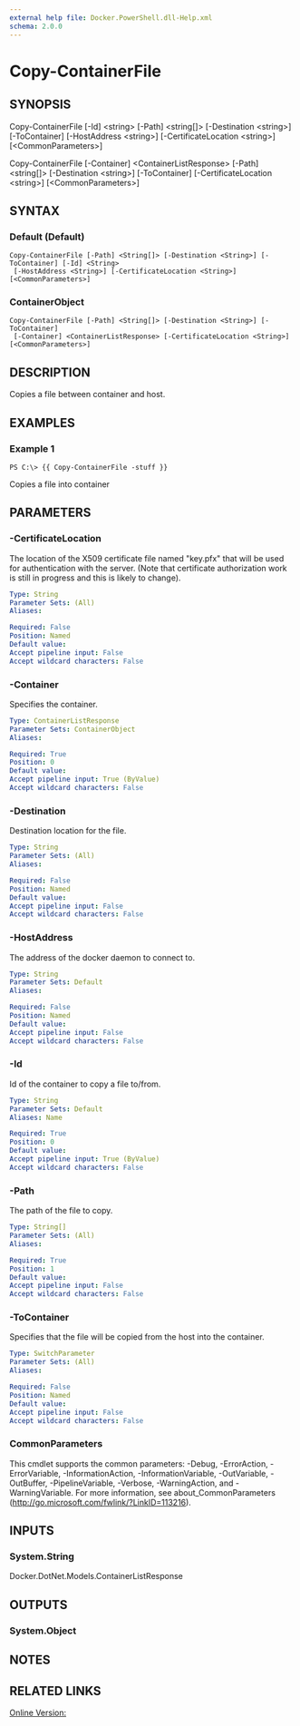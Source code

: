 ```yaml
---
external help file: Docker.PowerShell.dll-Help.xml
schema: 2.0.0
---
```


# Copy-ContainerFile
## SYNOPSIS
Copy-ContainerFile \[-Id\] \<string\> \[-Path\] \<string\[\]\> \[-Destination \<string\>\] \[-ToContainer\] \[-HostAddress \<string\>\] \[-CertificateLocation \<string\>\] \[\<CommonParameters\>\]

Copy-ContainerFile \[-Container\] \<ContainerListResponse\> \[-Path\] \<string\[\]\> \[-Destination \<string\>\] \[-ToContainer\] \[-CertificateLocation \<string\>\] \[\<CommonParameters\>\]
## SYNTAX

### Default (Default)
```
Copy-ContainerFile [-Path] <String[]> [-Destination <String>] [-ToContainer] [-Id] <String>
 [-HostAddress <String>] [-CertificateLocation <String>] [<CommonParameters>]
```

### ContainerObject
```
Copy-ContainerFile [-Path] <String[]> [-Destination <String>] [-ToContainer]
 [-Container] <ContainerListResponse> [-CertificateLocation <String>] [<CommonParameters>]
```

## DESCRIPTION
Copies a file between container and host.
## EXAMPLES

### Example 1
```
PS C:\> {{ Copy-ContainerFile -stuff }}
```

Copies a file into container
## PARAMETERS

### -CertificateLocation
The location of the X509 certificate file named "key.pfx" that will be used for authentication with the server.  (Note that certificate authorization work is still in progress and this is likely to change).





```yaml
Type: String
Parameter Sets: (All)
Aliases: 

Required: False
Position: Named
Default value: 
Accept pipeline input: False
Accept wildcard characters: False
```

### -Container
Specifies the container.





```yaml
Type: ContainerListResponse
Parameter Sets: ContainerObject
Aliases: 

Required: True
Position: 0
Default value: 
Accept pipeline input: True (ByValue)
Accept wildcard characters: False
```

### -Destination
Destination location for the file.





```yaml
Type: String
Parameter Sets: (All)
Aliases: 

Required: False
Position: Named
Default value: 
Accept pipeline input: False
Accept wildcard characters: False
```

### -HostAddress
The address of the docker daemon to connect to.





```yaml
Type: String
Parameter Sets: Default
Aliases: 

Required: False
Position: Named
Default value: 
Accept pipeline input: False
Accept wildcard characters: False
```

### -Id
Id of the container to copy a file to/from.





```yaml
Type: String
Parameter Sets: Default
Aliases: Name

Required: True
Position: 0
Default value: 
Accept pipeline input: True (ByValue)
Accept wildcard characters: False
```

### -Path
The path of the file to copy.





```yaml
Type: String[]
Parameter Sets: (All)
Aliases: 

Required: True
Position: 1
Default value: 
Accept pipeline input: False
Accept wildcard characters: False
```

### -ToContainer
Specifies that the file will be copied from the host into the container.




```yaml
Type: SwitchParameter
Parameter Sets: (All)
Aliases: 

Required: False
Position: Named
Default value: 
Accept pipeline input: False
Accept wildcard characters: False
```

### CommonParameters
This cmdlet supports the common parameters: -Debug, -ErrorAction, -ErrorVariable, -InformationAction, -InformationVariable, -OutVariable, -OutBuffer, -PipelineVariable, -Verbose, -WarningAction, and -WarningVariable. For more information, see about_CommonParameters (http://go.microsoft.com/fwlink/?LinkID=113216).
## INPUTS

### System.String
Docker.DotNet.Models.ContainerListResponse
## OUTPUTS

### System.Object

## NOTES

## RELATED LINKS

[Online Version:](https://github.com/Microsoft/Docker-PowerShell)






